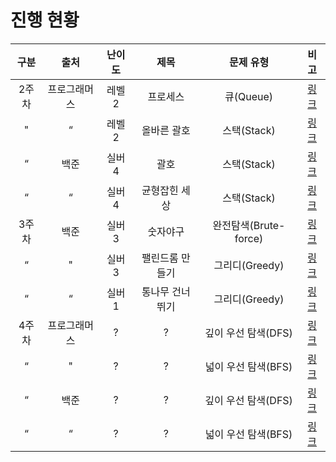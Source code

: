 # 진행 현황

| 구분  |   출처   | 난이도 |     제목     |       문제 유형       |                                  비고                                   |
|:---:|:------:|:---:|:----------:|:-----------------:|:---------------------------------------------------------------------:|
| 2주차 | 프로그래머스 | 레벨2 |    프로세스    |     큐(Queue)      | [링크](https://school.programmers.co.kr/learn/courses/30/lessons/42587) |
|  "  |   “    | 레벨2 |   올바른 괄호   |     스택(Stack)     | [링크](https://school.programmers.co.kr/learn/courses/30/lessons/12909) |
|  “  |   백준   | 실버4 |     괄호     |     스택(Stack)     |              [링크](https://www.acmicpc.net/problem/9012)               |
|  “  |   “    | 실버4 |  균형잡힌 세상   |     스택(Stack)     |              [링크](https://www.acmicpc.net/problem/4949)               |
| 3주차 |   백준   | 실버3 |    숫자야구    | 완전탐색(Brute-force) |              [링크](https://www.acmicpc.net/problem/2503)               |
|  “  |   "    | 실버3 |  팰린드롬 만들기  |    그리디(Greedy)    |              [링크](https://www.acmicpc.net/problem/1213)               |
|  “  |   “    | 실버1 |  통나무 건너뛰기  |    그리디(Greedy)    |              [링크](https://www.acmicpc.net/problem/11497)              |
| 4주차 | 프로그래머스 |  ?  |     ?      |   깊이 우선 탐색(DFS)   |                               [링크](...)                               |
|  “  |   "    |  ?  |     ?      |   넓이 우선 탐색(BFS)   |                               [링크](...)                               |
|  “  |   백준   |  ?  |     ?      |   깊이 우선 탐색(DFS)   |                               [링크](...)                               |
|  “  |   “    |  ?  |     ?      |   넓이 우선 탐색(BFS)   |                               [링크](...)                               |